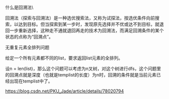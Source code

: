 什么是回溯法\

回溯法（探索与回溯法）是一种选优搜索法，又称为试探法，按选优条件向前搜索，以达到目标。但当探索到某一步时，发现原先选择并不优或达不到目标，就退回一步重新选择，这种走不通就退回再走的技术为回溯法，而满足回溯条件的某个状态的点称为“回溯点”。

无重复元素全排列问题

给定一个所有元素都不同的list，要求返回list元素的全排列。

设n = len(list)，那么这个问题可以考虑为n叉树，对这个树进行dfs，这个问题里的回溯点就是深度（也就是templist的长度）为n时，回溯的条件就是当前元素已经出现在templist中了。

https://blog.csdn.net/PKU_Jade/article/details/78020794


